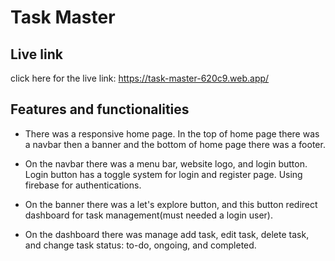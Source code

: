 # Task Master

## Live link

click here for the live link: https://task-master-620c9.web.app/


## Features and functionalities

- There was a responsive home page. In the top of home page there was a navbar then a banner and the bottom of home page there was a footer.

- On the navbar there was a menu bar, website logo, and login button. Login button has a toggle system for login and register page. Using firebase for authentications. 

- On the banner there was a let's explore button, and this button redirect dashboard for task management(must needed a login user). 

- On the dashboard there was manage add task, edit task, delete task, and change task status: to-do, ongoing, and completed.

